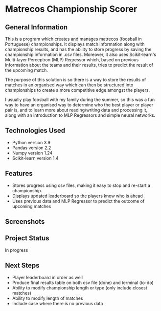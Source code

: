 # Matrecos Championship Scorer #

## General Information

This is a program which creates and manages matrecos (foosball in Portuguese) championships. It displays match information along with championship results, and has the ability to store progress by saving the championship information in .csv files. Moreover, it also uses Scikit-learn's Multi-layer Perceptron (MLP) Regressor which, based on previous information about the teams and their results, tries to predict the result of the upcoming match.

The purpose of this solution is so there is a way to store the results of matches in an organised way which can then be structured into championships to create a more competitive edge amongst the players. 

I usually play foosball with my family during the summer, so this was a fun way to have an organised way to determine who the best player or player pair is, and to learn more about reading/writing data and processing it, along with an introduction to MLP Regressors and simple neural networks.

## Technologies Used

- Python version 3.9
- Pandas version 2.2
- Numpy version 1.24
- Scikit-learn version 1.4

## Features

- Stores progress using csv files, making it easy to stop and re-start a championship.
- Displays updated leaderboard so the players know who is ahead
- Uses previous data and MLP Regressor to predict the outcome of upcoming matches

## Screenshots

## Project Status
In progress

## Next Steps

- Player leaderboard in order as well
- Produce final results table on both csv file (done) and terminal (to-do)
- Ability to modify championship length or type (only include closest matches)
- Ability to modify length of matches
- Include case where there is no previous data
